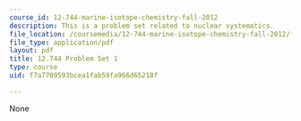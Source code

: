 ```yaml
---
course_id: 12-744-marine-isotope-chemistry-fall-2012
description: This is a problem set related to nuclear systematics.
file_location: /coursemedia/12-744-marine-isotope-chemistry-fall-2012/f7a7709593bcea1fab59fa966d65218f_MIT12_744F12_Prob_Set1.pdf
file_type: application/pdf
layout: pdf
title: 12.744 Problem Set 1
type: course
uid: f7a7709593bcea1fab59fa966d65218f

---
```

None